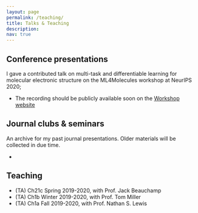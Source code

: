 ```yaml
---
layout: page
permalink: /teaching/
title: Talks & Teaching
description: 
nav: true
---
```


## Conference presentations

I gave a contributed talk on multi-task and differentiable learning for molecular electronic structure on the ML4Molecules workshop at NeurIPS 2020;

* The recording should be publicly available soon on the <a href="https://ml4molecules.github.io/">Workshop website</a>

## Journal clubs & seminars

An archive for my past journal presentations. Older materials will be collected in due time.

* 

## Teaching

* (TA) Ch21c Spring 2019-2020, with Prof. Jack Beauchamp
* (TA) Ch1b Winter 2019-2020, with Prof. Tom Miller
* (TA) Ch1a Fall 2019-2020, with Prof. Nathan S. Lewis
